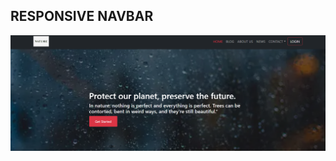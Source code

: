 <h2>RESPONSIVE NAVBAR</h2>
<a href="https://scintillating-florentine-b9d4de.netlify.app">
  <img src ="https://github.com/8501kaminipatel/navbar/blob/main/header/Screenshot%202024-09-28%20172615.png">
</a>
